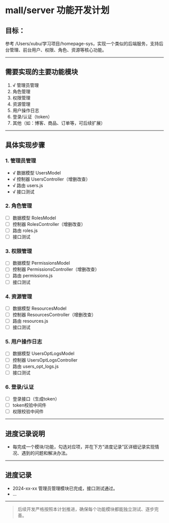 # mall/server 功能开发计划

## 目标：
参考 /Users/xubu/学习项目/homepage-sys，实现一个类似的后端服务，支持后台管理、前台用户、权限、角色、资源等核心功能。

---

## 需要实现的主要功能模块

1. √ 管理员管理
2. 角色管理
3. 权限管理
4. 资源管理
5. 用户操作日志
6. 登录/认证（token）
7. 其他（如：博客、商品、订单等，可后续扩展）

---

## 具体实现步骤

### 1. 管理员管理
- √ 数据模型 UsersModel
- √ 控制器 UsersController（增删改查）
- √ 路由 users.js
- √ 接口测试

### 2. 角色管理
- [ ] 数据模型 RolesModel
- [ ] 控制器 RolesController（增删改查）
- [ ] 路由 roles.js
- [ ] 接口测试

### 3. 权限管理
- [ ] 数据模型 PermissionsModel
- [ ] 控制器 PermissionsController（增删改查）
- [ ] 路由 permissions.js
- [ ] 接口测试

### 4. 资源管理
- [ ] 数据模型 ResourcesModel
- [ ] 控制器 ResourcesController（增删改查）
- [ ] 路由 resources.js
- [ ] 接口测试

### 5. 用户操作日志
- [ ] 数据模型 UsersOptLogsModel
- [ ] 控制器 UsersOptLogsController
- [ ] 路由 users_opt_logs.js
- [ ] 接口测试

### 6. 登录/认证
- [ ] 登录接口（生成token）
- [ ] token校验中间件
- [ ] 权限校验中间件

---

## 进度记录说明
- 每完成一个模块/功能，勾选对应项，并在下方“进度记录”区详细记录实现情况、遇到的问题和解决办法。

---

## 进度记录

- 2024-xx-xx 管理员管理模块已完成，接口测试通过。
- ...

---

> 后续开发严格按照本计划推进，确保每个功能模块都能独立测试、逐步完善。
